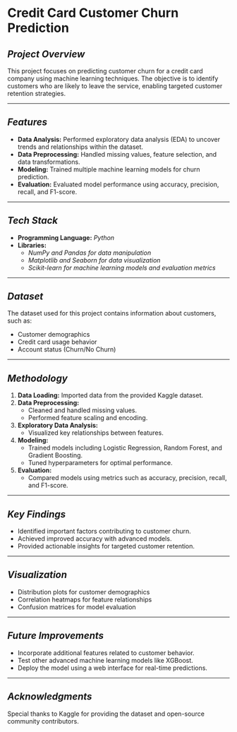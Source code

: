 # Credit Card Customer Churn Prediction

## *Project Overview*
This project focuses on predicting customer churn for a credit card company using machine learning techniques. The objective is to identify customers who are likely to leave the service, enabling targeted customer retention strategies.

---

## *Features*
- **Data Analysis:** Performed exploratory data analysis (EDA) to uncover trends and relationships within the dataset.
- **Data Preprocessing:** Handled missing values, feature selection, and data transformations.
- **Modeling:** Trained multiple machine learning models for churn prediction.
- **Evaluation:** Evaluated model performance using accuracy, precision, recall, and F1-score.

---

## *Tech Stack*
- **Programming Language:** *Python*
- **Libraries:**
  - *NumPy and Pandas for data manipulation*
  - *Matplotlib and Seaborn for data visualization*
  - *Scikit-learn for machine learning models and evaluation metrics*

---

## *Dataset*
The dataset used for this project contains information about customers, such as:
- Customer demographics
- Credit card usage behavior
- Account status (Churn/No Churn)

---

## *Methodology*
1. **Data Loading:** Imported data from the provided Kaggle dataset.
2. **Data Preprocessing:**
   - Cleaned and handled missing values.
   - Performed feature scaling and encoding.
3. **Exploratory Data Analysis:**
   - Visualized key relationships between features.
4. **Modeling:**
   - Trained models including Logistic Regression, Random Forest, and Gradient Boosting.
   - Tuned hyperparameters for optimal performance.
5. **Evaluation:**
   - Compared models using metrics such as accuracy, precision, recall, and F1-score.

---

## *Key Findings*
- Identified important factors contributing to customer churn.
- Achieved improved accuracy with advanced models.
- Provided actionable insights for targeted customer retention.

---

## *Visualization*
- Distribution plots for customer demographics
- Correlation heatmaps for feature relationships
- Confusion matrices for model evaluation

---

## *Future Improvements*
- Incorporate additional features related to customer behavior.
- Test other advanced machine learning models like XGBoost.
- Deploy the model using a web interface for real-time predictions.

---

## *Acknowledgments*
Special thanks to Kaggle for providing the dataset and open-source community contributors.

